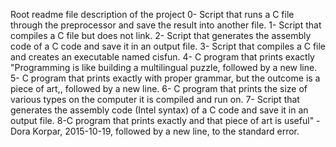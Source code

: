 Root readme file 
description of the project
0- Script that runs a C file through the preprocessor and save the result into another file.
1- Script that compiles a C file but does not link.
2- Script that generates the assembly code of a C code and save it in an output file.
3- Script that compiles a C file and creates an executable named cisfun.
4- C program that prints exactly "Programming is like building a multilingual puzzle, followed by a new line.
5- C program that prints exactly with proper grammar, but the outcome is a piece of art,, followed by a new line.
6- C program that prints the size of various types on the computer it is compiled and run on.
7- Script that generates the assembly code (Intel syntax) of a C code and save it in an output file.
8-C program that prints exactly and that piece of art is useful" - Dora Korpar, 2015-10-19, followed by a new line, to the standard error.
